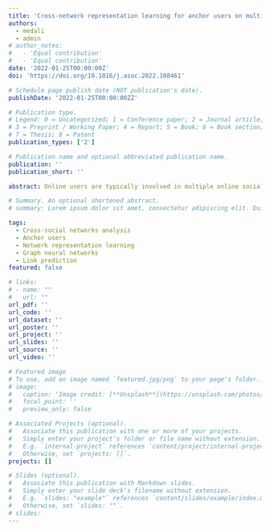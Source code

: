 ```yaml
---
title: 'Cross-network representation learning for anchor users on multiplex heterogeneous social network'
authors:
  - medali
  - admin
# author_notes:
#   - 'Equal contribution'
#   - 'Equal contribution'
date: '2022-01-25T00:00:00Z'
doi: 'https://doi.org/10.1016/j.asoc.2022.108461'

# Schedule page publish date (NOT publication's date).
publishDate: '2022-01-25T00:00:00ZZ'

# Publication type.
# Legend: 0 = Uncategorized; 1 = Conference paper; 2 = Journal article;
# 3 = Preprint / Working Paper; 4 = Report; 5 = Book; 6 = Book section;
# 7 = Thesis; 8 = Patent
publication_types: ['2']

# Publication name and optional abbreviated publication name.
publication: ''
publication_short: ''

abstract: Online users are typically involved in multiple online social networks simultaneously to enjoy a variety of social network services, thus bringing about the interconnection of online social networks via bridge users called anchor users. Anchor users can be beneficial to a wide range of social network analysis applications such as cross-domain system recommendation, cross-network information diffusion, and link prediction, taking anchor user’s intra-network structural information along with its cross-network structural properties into consideration. Several studies have so far tried to learn low-dimensional representations of social users by capturing their network structures inside one social network but they have not fully leveraged their intra-network structures with their cross-network structures to boost the performance of the aforementioned analysis tasks. In this paper, we present a novel deep learning model to learn Overall low-dimensional Vector Representations for Anchor Users (OVRAU), from a multiplex heterogeneous social network by investigating the intra-network as well as the cross-network structural information. Unlike previous works, our proposed model considers the multi-network scenario to encode diverse network structures of anchor users. We propose two types of embeddings to capture the different structural information of an anchor user from multiple social networks a high-dimensional base embedding and a low-dimensional social edge embedding for each social network. In particular, we learn a function that generates social edge embeddings by sampling and aggregating structural features from an anchor user’s neighborhood inside different social networks through one of three candidate aggregator functions namely mean, max-pooling and LSTM, with a self-attention mechanism. Link prediction is used as a downstream task to evaluate the effectiveness of the learned embeddings. Experiments were conducted on real-world social networks dataset, and the results demonstrate that our proposed model involving all the three variants can significantly outperform the existing network representation learning approaches when applied on the link prediction task and also achieve better performance over all compared baselines.

# Summary. An optional shortened abstract.
# summary: Lorem ipsum dolor sit amet, consectetur adipiscing elit. Duis posuere tellus ac convallis placerat. Proin tincidunt magna sed ex sollicitudin condimentum.

tags:
  - Cross-social networks analysis
  - Anchor users
  - Network representation learning
  - Graph neural networks
  - Link prediction
featured: false

# links:
# - name: ""
#   url: ""
url_pdf: ''
url_code: ''
url_dataset: ''
url_poster: ''
url_project: ''
url_slides: ''
url_source: ''
url_video: ''

# Featured image
# To use, add an image named `featured.jpg/png` to your page's folder.
# image:
#   caption: 'Image credit: [**Unsplash**](https://unsplash.com/photos/jdD8gXaTZsc)'
#   focal_point: ''
#   preview_only: false

# Associated Projects (optional).
#   Associate this publication with one or more of your projects.
#   Simply enter your project's folder or file name without extension.
#   E.g. `internal-project` references `content/project/internal-project/index.md`.
#   Otherwise, set `projects: []`.
projects: []

# Slides (optional).
#   Associate this publication with Markdown slides.
#   Simply enter your slide deck's filename without extension.
#   E.g. `slides: "example"` references `content/slides/example/index.md`.
#   Otherwise, set `slides: ""`.
# slides:
---
```


<!-- # {{% callout note %}}
# Click the _Cite_ button above to demo the feature to enable visitors to import publication metadata into their reference management software.
# {{% /callout %}}

# Supplementary notes can be added here, including [code and math](https://wowchemy.com/docs/content/writing-markdown-latex/). -->
